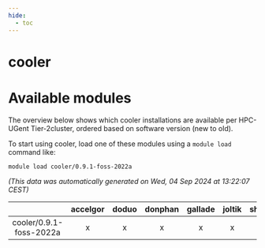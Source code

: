 ```yaml
---
hide:
  - toc
---
```


cooler
======

# Available modules


The overview below shows which cooler installations are available per HPC-UGent Tier-2cluster, ordered based on software version (new to old).

To start using cooler, load one of these modules using a `module load` command like:

```shell
module load cooler/0.9.1-foss-2022a
```

*(This data was automatically generated on Wed, 04 Sep 2024 at 13:22:07 CEST)*  

| |accelgor|doduo|donphan|gallade|joltik|shinx|skitty|
| :---: | :---: | :---: | :---: | :---: | :---: | :---: | :---: |
|cooler/0.9.1-foss-2022a|x|x|x|x|x|-|x|
